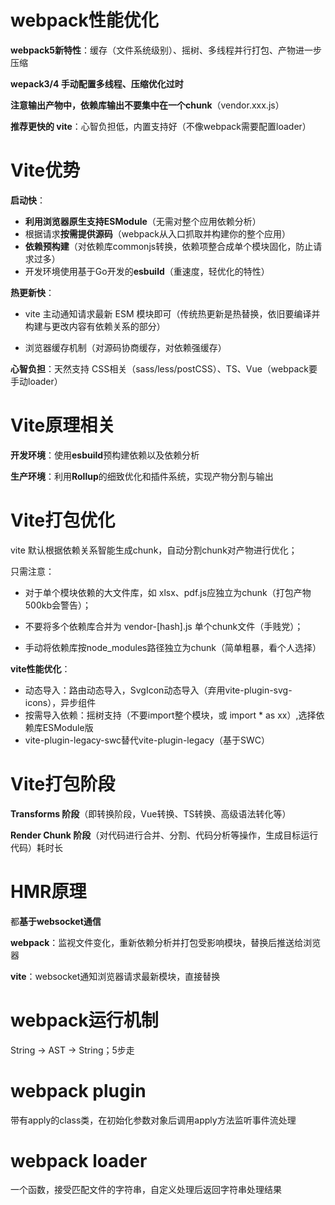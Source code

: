 # webpack性能优化

**webpack5新特性**：缓存（文件系统级别）、摇树、多线程并行打包、产物进一步压缩

**wepack3/4 手动配置多线程、压缩优化过时**

**注意输出产物中，依赖库输出不要集中在一个chunk**（vendor.xxx.js）

**推荐更快的 vite**：心智负担低，内置支持好（不像webpack需要配置loader）

# Vite优势

**启动快**：

- **利用浏览器原生支持ESModule**（无需对整个应用依赖分析）
- 根据请求**按需提供源码**（webpack从入口抓取并构建你的整个应用）
- **依赖预构建**（对依赖库commonjs转换，依赖项整合成单个模块固化，防止请求过多）
- 开发环境使用基于Go开发的**esbuild**（重速度，轻优化的特性）

**热更新快**：

- vite 主动通知请求最新 ESM 模块即可（传统热更新是热替换，依旧要编译并构建与更改内容有依赖关系的部分）

- 浏览器缓存机制（对源码协商缓存，对依赖强缓存）

**心智负担**：天然支持 CSS相关（sass/less/postCSS）、TS、Vue（webpack要手动loader）

# Vite原理相关

**开发环境**：使用**esbuild**预构建依赖以及依赖分析

**生产环境**：利用**Rollup**的细致优化和插件系统，实现产物分割与输出

# Vite打包优化

vite 默认根据依赖关系智能生成chunk，自动分割chunk对产物进行优化；

只需注意：

- 对于单个模块依赖的大文件库，如 xlsx、pdf.js应独立为chunk（打包产物500kb会警告）；

- 不要将多个依赖库合并为 vendor-[hash].js 单个chunk文件（手贱党）；

- 手动将依赖库按node_modules路径独立为chunk（简单粗暴，看个人选择）

**vite性能优化**：

- 动态导入：路由动态导入，SvgIcon动态导入（弃用vite-plugin-svg-icons），异步组件
- 按需导入依赖：摇树支持（不要import整个模块，或 import * as xx）,选择依赖库ESModule版
- vite-plugin-legacy-swc替代vite-plugin-legacy（基于SWC）

# Vite打包阶段

**Transforms 阶段**（即转换阶段，Vue转换、TS转换、高级语法转化等）

**Render Chunk 阶段**（对代码进行合并、分割、代码分析等操作，生成目标运行代码）耗时长

# HMR原理

都**基于websocket通信**

**webpack**：监视文件变化，重新依赖分析并打包受影响模块，替换后推送给浏览器

**vite**：websocket通知浏览器请求最新模块，直接替换

# webpack运行机制

String -> AST -> String；5步走

# webpack plugin

带有apply的class类，在初始化参数对象后调用apply方法监听事件流处理

# webpack loader

一个函数，接受匹配文件的字符串，自定义处理后返回字符串处理结果
